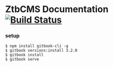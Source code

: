 ZtbCMS Documentation [![Build Status](https://travis-ci.org/Jayin/docs.svg?branch=develop)](https://travis-ci.org/Jayin/docs)
=======


### setup

```shell
$ npm install gitbook-cli -g
$ gitbook versions:install 3.2.0
$ gitbook install
$ gitbook serve
```